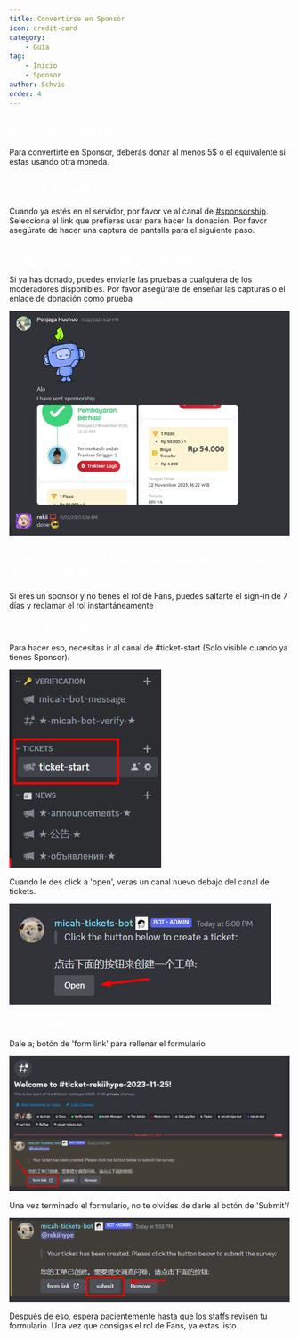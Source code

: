 ```yaml
---
title: Convertirse en Sponsor
icon: credit-card
category:
    - Guía
tag:
    - Inicio
    - Sponsor
author: Schvis
order: 4
---
```


## <span style='color:white;'>Como convertirse en Sponsor?</span>

Para convertirte en Sponsor, deberás donar al menos 5$ o el equivalente si estas usando otra moneda.

## <span style='color:white;'>Donde donar?</span>

Cuando ya estés en el servidor, por favor ve al canal de [#sponsorship](https://discord.com/channels/1069057220802781265/1097565269985071205). Selecciona el link que prefieras usar para hacer la donación. Por favor asegúrate de hacer una captura de pantalla para el siguiente paso.

## <span style='color:white;'>Que hago después de haber donado?</span>

Si ya has donado, puedes enviarle las pruebas a cualquiera de los moderadores disponibles. Por favor asegúrate de enseñar las capturas o el enlace de donación como prueba

![](/assets/images/docs/202312/proof.png)

## <span style='color:white;'>(PARA NO-FANS) Como reclamar el rol de Fans después de la donación?</span>

Si eres un sponsor y no tienes el rol de Fans, puedes saltarte el sign-in de 7 días y reclamar el rol instantáneamente

### <span style='color:white;'>Paso 1: Abre un ticket</span>

Para hacer eso, necesitas ir al canal de #ticket-start (Solo visible cuando ya tienes Sponsor).

![](/assets/images/docs/202312/openticket1.png)

Cuando le des click a 'open', veras un canal nuevo debajo del canal de tickets.

![](/assets/images/docs/202312/openticket2.png)

### <span style='color:white;'>Paso 2: Rellena el formulario</span>

Dale a; botón de 'form link' para rellenar el formulario

![](/assets/images/docs/202312/openticket3.png)

Una vez terminado el formulario, no te olvides de darle al botón de 'Submit'/

![](/assets/images/docs/202312/openticket4.png)

Después de eso, espera pacientemente hasta que los staffs revisen tu formulario. Una vez que consigas el rol de Fans, ya estas listo
